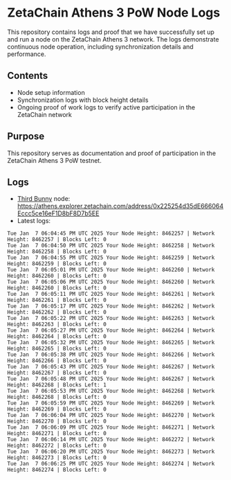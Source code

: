 # ZetaChain Athens 3 PoW Node Logs
This repository contains logs and proof that we have successfully set up and run a node on the ZetaChain Athens 3 network. The logs demonstrate continuous node operation, including synchronization details and performance.

## Contents
- Node setup information
- Synchronization logs with block height details
- Ongoing proof of work logs to verify active participation in the ZetaChain network

## Purpose
This repository serves as documentation and proof of participation in the ZetaChain Athens 3 PoW testnet.

## Logs

- [Third Bunny](https://thirdbunny.xyz/) node: https://athens.explorer.zetachain.com/address/0x225254d35dE666064Eccc5ce16eF1D8bF8D7b5EE
- Latest logs:
```
Tue Jan  7 06:04:45 PM UTC 2025 Your Node Height: 8462257 | Network Height: 8462257 | Blocks Left: 0
Tue Jan  7 06:04:50 PM UTC 2025 Your Node Height: 8462258 | Network Height: 8462258 | Blocks Left: 0
Tue Jan  7 06:04:55 PM UTC 2025 Your Node Height: 8462259 | Network Height: 8462259 | Blocks Left: 0
Tue Jan  7 06:05:01 PM UTC 2025 Your Node Height: 8462260 | Network Height: 8462260 | Blocks Left: 0
Tue Jan  7 06:05:06 PM UTC 2025 Your Node Height: 8462260 | Network Height: 8462260 | Blocks Left: 0
Tue Jan  7 06:05:11 PM UTC 2025 Your Node Height: 8462261 | Network Height: 8462261 | Blocks Left: 0
Tue Jan  7 06:05:17 PM UTC 2025 Your Node Height: 8462262 | Network Height: 8462262 | Blocks Left: 0
Tue Jan  7 06:05:22 PM UTC 2025 Your Node Height: 8462263 | Network Height: 8462263 | Blocks Left: 0
Tue Jan  7 06:05:27 PM UTC 2025 Your Node Height: 8462264 | Network Height: 8462264 | Blocks Left: 0
Tue Jan  7 06:05:32 PM UTC 2025 Your Node Height: 8462265 | Network Height: 8462265 | Blocks Left: 0
Tue Jan  7 06:05:38 PM UTC 2025 Your Node Height: 8462266 | Network Height: 8462266 | Blocks Left: 0
Tue Jan  7 06:05:43 PM UTC 2025 Your Node Height: 8462267 | Network Height: 8462267 | Blocks Left: 0
Tue Jan  7 06:05:48 PM UTC 2025 Your Node Height: 8462267 | Network Height: 8462268 | Blocks Left: 1
Tue Jan  7 06:05:53 PM UTC 2025 Your Node Height: 8462268 | Network Height: 8462268 | Blocks Left: 0
Tue Jan  7 06:05:59 PM UTC 2025 Your Node Height: 8462269 | Network Height: 8462269 | Blocks Left: 0
Tue Jan  7 06:06:04 PM UTC 2025 Your Node Height: 8462270 | Network Height: 8462270 | Blocks Left: 0
Tue Jan  7 06:06:09 PM UTC 2025 Your Node Height: 8462271 | Network Height: 8462271 | Blocks Left: 0
Tue Jan  7 06:06:14 PM UTC 2025 Your Node Height: 8462272 | Network Height: 8462272 | Blocks Left: 0
Tue Jan  7 06:06:20 PM UTC 2025 Your Node Height: 8462273 | Network Height: 8462273 | Blocks Left: 0
Tue Jan  7 06:06:25 PM UTC 2025 Your Node Height: 8462274 | Network Height: 8462274 | Blocks Left: 0
```
